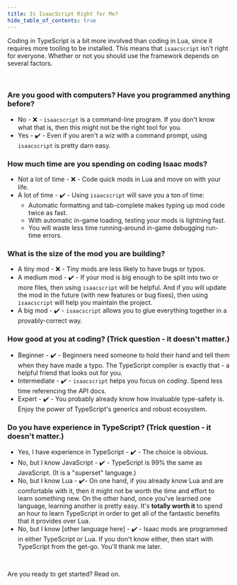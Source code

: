 ```yaml
---
title: Is IsaacScript Right for Me?
hide_table_of_contents: true
---
```


Coding in TypeScript is a bit more involved than coding in Lua, since it requires more tooling to be installed. This means that `isaacscript` isn't right for everyone. Whether or not you should use the framework depends on several factors.

<br />

### Are you good with computers? Have you programmed anything before?

- No - ❌ - `isaacscript` is a command-line program. If you don't know what that is, then this might not be the right tool for you.
- Yes - ✔️ - Even if you aren't a wiz with a command prompt, using `isaacscript` is pretty darn easy.

### How much time are you spending on coding Isaac mods?

- Not a lot of time - ❌ - Code quick mods in Lua and move on with your life.
- A lot of time - ✔️ - Using `isaacscript` will save you a ton of time:
  - Automatic formatting and tab-complete makes typing up mod code twice as fast.
  - With automatic in-game loading, testing your mods is lightning fast.
  - You will waste less time running-around in-game debugging run-time errors.

### What is the size of the mod you are building?

- A tiny mod - ❌ - Tiny mods are less likely to have bugs or typos.
- A medium mod - ✔️ - If your mod is big enough to be split into two or more files, then using `isaacscript` will be helpful. And if you will update the mod in the future (with new features or bug fixes), then using `isaacscript` will help you maintain the project.
- A big mod - ✔️ -  `isaacscript` allows you to glue everything together in a provably-correct way.

### How good at you at coding? (Trick question - it doesn't matter.)

- Beginner - ✔️ - Beginners need someone to hold their hand and tell them when they have made a typo. The TypeScript compiler is exactly that - a helpful friend that looks out for you.
- Intermediate - ✔️ - `isaacscript` helps you focus on *coding*. Spend less time referencing the API docs.
- Expert - ✔️ - You probably already know how invaluable type-safety is. Enjoy the power of TypeScript's generics and robust ecosystem.

### Do you have experience in TypeScript? (Trick question - it doesn't matter.)

- Yes, I have experience in TypeScript - ✔️ - The choice is obvious.
- No, but I know JavaScript - ✔️ - TypeScript is 99% the same as JavaScript. (It is a "superset" language.)
- No, but I know Lua - ✔️-  On one hand, if you already know Lua and are comfortable with it, then it might not be worth the time and effort to learn something new. On the other hand, once you've learned one language, learning another is pretty easy. It's **totally worth it** to spend an hour to learn TypeScript in order to get all of the fantastic benefits that it provides over Lua.
- No, but I know [other language here] - ✔️ - Isaac mods are programmed in either TypeScript or Lua. If you don't know either, then start with TypeScript from the get-go. You'll thank me later.

<br />

Are you ready to get started? Read on.

